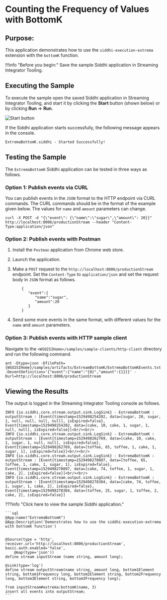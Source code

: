 # Counting the Frequency of Values with BottomK

## Purpose:
This application demonstrates how to use the `siddhi-execution-extrema` extension with the `bottomK` function.

!!!info "Before you begin:"
    Save the sample Siddhi application in Streaming Integrator Tooling.

## Executing the Sample

To execute the sample open the saved Siddhi application in Streaming Integrator Tooling, and start it by clicking the **Start** button (shown below) or by clicking **Run** => **Run**.

![Start button]({{base_path}}/assets/img/streaming/amazon-s3-sink-sample/start.png)

If the Siddhi application starts successfully, the following message appears in the console.

`ExtremaBottomK.siddhi - Started Successfully!`

## Testing the Sample

The `ExtremaBottomK` Siddhi application can be tested in three ways as follows.

### Option 1: Publish events via CURL

You can publish events in the `JSON` format to the HTTP endpoint via CURL commands. The CURL commands should be in the format of the example given below. The values for `name` and `amount` parameters can change.

`curl -X POST -d "{\"event\": {\"name\":\"sugar\",\"amount\": 20}}"  http://localhost:8006/productionStream --header "Content-Type:application/json"`

### Option 2: Publish events with Postman

1. Install the `Postman` application from Chrome web store.

2. Launch the application.

3. Make a `POST` request to the `http://localhost:8006/productionStream` endpoint. Set the `Content-Type` to `application/json` and set the request body in `JSON` format as follows.

    ```
        {
           "event":{
              "name":"sugar",
              "amount":20
           }
        }
    ```

4. Send some more events in the same format, with different values for the `name` and `amount` parameters.

### Option 3: Publish events with HTTP sample client

Navigate to the `<WSO2SIHome>/samples/sample-clients/http-client` directory and run the following command.

`ant -Dtype=json -DfilePath={WSO2SIHome}/samples/artifacts/ExtreamBottomK/ExtremaBottomKEvents.txt -DeventDefinition='{"event":{"name":"{0}","amount":{1}}}' -Durl=http://localhost:8006/productionStream`

## Viewing the Results

The output is logged in the Streaming Integrator Tooling console as follows.

```
INFO {io.siddhi.core.stream.output.sink.LogSink} - ExtremaBottomK : outputStream : [Event{timestamp=1529498254202, data=[sugar, 20, sugar, 1, null, null, null, null], isExpired=false}, Event{timestamp=1529498254202, data=[cake, 10, cake, 1, sugar, 1, null, null], isExpired=false}]<br/><br/>
INFO {io.siddhi.core.stream.output.sink.LogSink} - ExtremaBottomK : outputStream : [Event{timestamp=1529498262769, data=[cake, 10, cake, 1, sugar, 1, null, null], isExpired=false}, Event{timestamp=1529498262769, data=[toffee, 65, toffee, 1, cake, 1, sugar, 1], isExpired=false}]<br/><br/>
INFO {io.siddhi.core.stream.output.sink.LogSink} - ExtremaBottomK : outputStream : [Event{timestamp=1529498270897, data=[toffee, 65, toffee, 1, cake, 1, sugar, 1], isExpired=false}, Event{timestamp=1529498270897, data=[cake, 74, toffee, 1, sugar, 1, cake, 2], isExpired=false}]<br/><br/>
INFO {io.siddhi.core.stream.output.sink.LogSink} - ExtremaBottomK : outputStream : [Event{timestamp=1529498278304, data=[cake, 74, toffee, 1, sugar, 1, cake, 2], isExpired=false}, Event{timestamp=1529498278304, data=[toffee, 25, sugar, 1, toffee, 2, cake, 2], isExpired=false}]
```

???info "Click here to view the sample Siddhi application."

    ```sql
    @App:name("ExtremaBottomK")
    @App:Description('Demonstrates how to use the siddhi-execution-extrema with bottomK function')


    @Source(type = 'http', receiver.url='http://localhost:8006/productionStream', basic.auth.enabled='false',
        @map(type='json'))
    define stream inputStream (name string, amount long);

    @sink(type='log')
    define stream outputStream(name string, amount long, bottom1Element string, bottom1Frequency long, bottom2Element string, bottom2Frequency long, bottom3Element string, bottom3Frequency long);

    from inputStream#extrema:bottomK(name, 3)
    insert all events into outputStream;
    ```